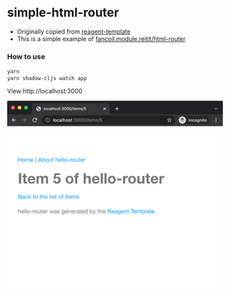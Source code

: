 # simple-html-router

- Originally copied from [reagent-template]
- This is a simple example of [fancoil.module.reitit/html-router]

[reagent-template]:https://github.com/reagent-project/reagent-template
[fancoil.module.reitit/html-router]:https://github.com/itarck/fancoil.module/tree/main/src/main/fancoil/module


### How to use
```
yarn
yarn shadow-cljs watch app
```

View http://localhost:3000

<img src="https://github.com/itarck/fancoil-example/blob/main/html_router_example/ScreenShot.png" width="600">
